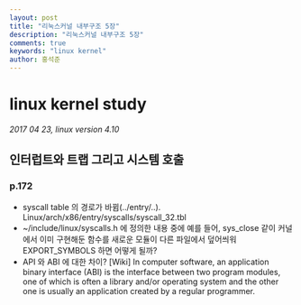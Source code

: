 ```yaml
---
layout: post
title: "리눅스커널 내부구조 5장"
description: "리눅스커널 내부구조 5장"
comments: true
keywords: "linux kernel"
author: 홍석준
---
```


# linux kernel study

*2017 04 23, linux version 4.10*

## 인터럽트와 트랩 그리고 시스템 호출

### p.172

- syscall table 의 경로가 바뀜(../entry/..). Linux/arch/x86/entry/syscalls/syscall_32.tbl
- ~/include/linux/syscalls.h 에 정의한 내용 중에 예를 들어, sys_close 같이 커널에서 이미 구현해둔 함수를 새로운 모듈이 다른 파일에서 덮어씌워 EXPORT_SYMBOLS 하면 어떻게 될까?
- API 와 ABI 에 대한 차이?
 [Wiki] In computer software, an application binary interface (ABI) is the interface between two program modules, one of which is often a library and/or operating system and the other one is usually an application created by a regular programmer.
